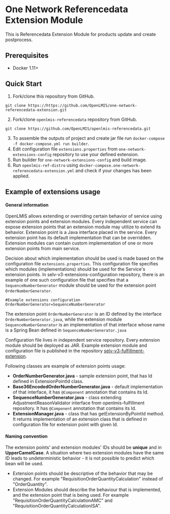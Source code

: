 # One Network Referencedata Extension Module
This is Referencedata Extension Module for products update and create postprocess.

## Prerequisites
* Docker 1.11+

## Quick Start
1. Fork/clone this repository from GitHub.

 ```shell
 git clone https://https://github.com/OpenLMIS/one-network-referencedata-extension.git
 ```
2. Fork/clone `openlmis-referencedata` repository from GitHub.

 ```shell
 git clone https://github.com/OpenLMIS/openlmis-referencedata.git
 ```
3. To assemble the outputs of project and create jar file run `docker-compose -f docker-compose.yml run builder`.
4. Edit configuration file `extensions.properties` from `one-network-extensions-config` repository to use your defined extension.
5. Run builder for `one-network-extensions-config` and build image.
6. Run `openlmis-ref-distro` using `docker-compose.one-network-referencedata-extension.yml` and check if your changes has been applied.

## <a name="extensions"></a> Example of extensions usage

#### General information
OpenLMIS allows extending or overriding certain behavior of service using extension points and extension modules.
Every independent service can expose extension points that an extension module may utilize to extend its behavior.
Extension point is a Java interface placed in the service. Every extension point has its default implementation that
can be overridden. Extension modules can contain custom implementation of one or more extension points from main service.

Decision about which implementation should be used is made based on the configuration file `extensions.properties`.
This configuration file specifies which modules (implementations) should be used for the Service's extension points.
In selv-v3-extensions-configuration repository, there is an example of one such configuration file that specifies that
a `SequenceNumberGenerator` module should be used for the extension point `OrderNumberGenerator`.

```
#Example extensions configuration
OrderNumberGenerator=SequenceNumberGenerator
```

The extension point `OrderNumberGenerator` is an ID defined by the interface `OrderNumberGenerator.java`,
while the extension module `SequenceNumberGenerator` is an implementation of that interface whose name is a Spring Bean
defined in `SequenceNumberGenerator.java`

Configuration file lives in independent service repository. Every extension module should be deployed as JAR.
Example extension module and configuration file is published in the repository [selv-v3-fulfillment-extension](https://github.com/villagereach/selv-v3-fulfillment-extension).

Following classes are example of extension points usage:

- **OrderNumberGenerator.java** - sample extension point, that has Id defined in ExtensionPointId class.
- **Base36EncodedOrderNumberGenerator.java** - default implementation of that interface, it has `@Component` annotation that contains its Id.
- **SequenceNumberGenerator.java** -  class extending AdjustmentReasonValidator interface from openlmis-fulfillment repository. It has `@Component` annotation that contains its Id.
- **ExtensionManager.java** - class that has getExtensionByPointId method. It returns implementation of an extension class that is defined in
    configuration file for extension point with given Id.

#### Naming convention
The extension points' and extension modules' IDs should be **unique** and in **UpperCamelCase**.
A situation where two extension modules have the same ID leads to undeterministic behavior - it is not possible to predict which bean will be used.

* Extension points should be descriptive of the behavior that may be changed.  For example "RequisitionOrderQuantityCalculation" instead of "OrderQuantity".
* Extension Modules should describe the behaviour that is implemented, and the extension point that is being used.  For example "RequisitionOrderQuantityCalculationAMC" and "RequisitionOrderQuantityCalculationISA".